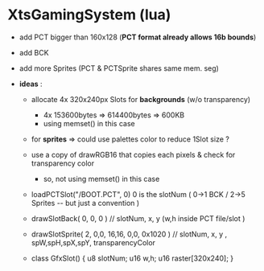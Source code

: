 # XtsGamingSystem (lua)

- add PCT bigger than 160x128 (**PCT format already allows 16b bounds**)

- add BCK

- add more Sprites (PCT & PCTSprite shares same mem. seg)

- **ideas** :

  - allocate 4x 320x240px Slots for **backgrounds** (w/o transparency)

    - 4x 153600bytes => 614400bytes => 600KB
    - using memset() in this case

  - for **sprites** => could use palettes color to reduce 1Slot size ?

  - use a copy of drawRGB16 that copies each pixels & check for transparency color

    - so, not using memset() in this case

  - loadPCTSlot("/BOOT.PCT", 0) 0 is the slotNum ( 0->1 BCK / 2->5 Sprites -- but just a convention )

  - drawSlotBack( 0, 0, 0 ) // slotNum, x, y (w,h inside PCT file/slot )

  - drawSlotSprite( 2, 0,0, 16,16, 0,0, 0x1020 ) // slotNum, x, y , spW,spH,spX,spY, transparencyColor

  - class GfxSlot() { u8 slotNum; u16 w,h; u16 raster[320x240]; }